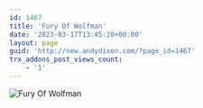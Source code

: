 ```yaml
---
id: 1467
title: 'Fury Of Wolfman'
date: '2023-03-17T13:45:20+00:00'
layout: page
guid: 'http://new.andydixon.com/?page_id=1467'
trx_addons_post_views_count:
    - '1'
---
```


![Fury Of Wolfman](https://i0.wp.com/assets.g8x2.ldn.idrivee2-23.com/posters/Fury%20Of%20Wolfman%2001.jpg?w=1200&ssl=1 "Fury Of Wolfman")